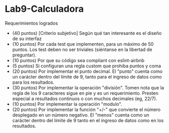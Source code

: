 # Lab9-Calculadora
 Requerimientos logrados
- (40 puntos) [Criterio subjetivo] Según qué tan interesante es el diseño de su interfaz
- (10 puntos) Por cada test que implementen, para un máximo de 50 puntos. Los test deben no ser triviales (siéntanse en la libertad de preguntar). 
- (10 puntos) Por que su código sea compliant con eslint-airbnb
- (5 puntos) Si configuran una regla custom que prohiba puntos y coma
- (20 puntos) Por implementar el punto decimal. El "punto" cuenta como un carácter dentro del límite de 9, tanto para el ingreso de datos como para los resultados. 
- (30 puntos) Por implementar la operación "división". Tomen nota que la regla de los 9 caracteres sigue en pie y es un requerimiento. Presten especial a resultados continuos o con muchos decimales (eg, 22/7).
- (10 puntos) Por implementar la operación "modulo".
- (20 puntos) Por implementar la función "+/-"  que convierte el número desplegado en un número negativo. El "menos" cuenta como un carácter dentro del límite de 9 tanto en el ingreso de datos como en los resultados. 
